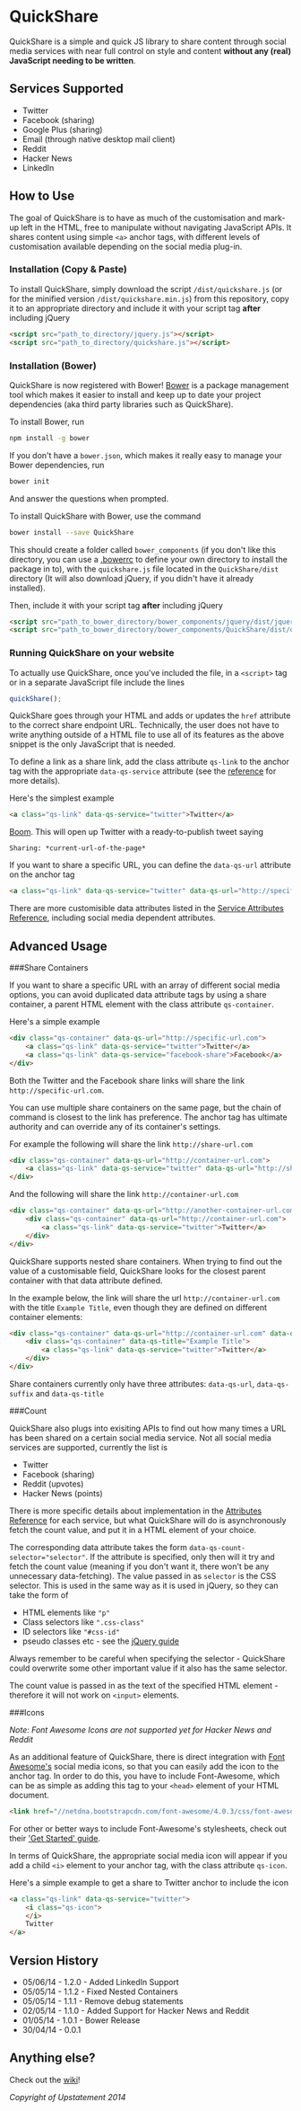 QuickShare
==========

QuickShare is a simple and quick JS library to share content through social media services with near full control on style and content **without any (real) JavaScript needing to be written**.

Services Supported
------------------

* Twitter
* Facebook (sharing)
* Google Plus (sharing)
* Email (through native desktop mail client)
* Reddit
* Hacker News
* LinkedIn

How to Use
----------

The goal of QuickShare is to have as much of the customisation and mark-up left in the HTML, free to manipulate without navigating JavaScript APIs. It shares content using simple `<a>` anchor tags, with different levels of customisation available depending on the social media plug-in.

### Installation (Copy & Paste)

To install QuickShare, simply download the script `/dist/quickshare.js` (or for the minified version `/dist/quickshare.min.js`) from this repository, copy it to an appropriate directory and include it with your script tag **after** including jQuery

```html
<script src="path_to_directory/jquery.js"></script>
<script src="path_to_directory/quickshare.js"></script>
```

### Installation (Bower)

QuickShare is now registered with Bower! [Bower](http://bower.io/) is a package management tool which makes it easier to install and keep up to date your project dependencies (aka third party libraries such as QuickShare).

To install Bower, run

```sh
npm install -g bower
```

If you don't have a `bower.json`, which makes it really easy to manage your Bower dependencies, run

```sh
bower init
```

And answer the questions when prompted.

To install QuickShare with Bower, use the command

```sh
bower install --save QuickShare
```

This should create a folder called `bower_components` (if you don't like this directory, you can use a [.bowerrc](https://github.com/bower/bower#custom-install-directory) to define your own directory to install the package in to), with the `quickshare.js` file located in the `QuickShare/dist` directory (It will also download jQuery, if you didn't have it already installed).

Then, include it with your script tag **after** including jQuery

```html
<script src="path_to_bower_directory/bower_components/jquery/dist/jquery.js"></script>
<script src="path_to_bower_directory/bower_components/QuickShare/dist/quickshare.js"></script>
```

### Running QuickShare on your website

To actually use QuickShare, once you've included the file, in a `<script>` tag or in a separate JavaScript file include the lines

```javascript
quickShare();
```

QuickShare goes through your HTML and adds or updates the `href` attribute to the correct share endpoint URL. Technically, the user does not have to write anything outside of a HTML file to use all of its features as the above snippet is the only JavaScript that is needed.


To define a link as a share link, add the class attribute `qs-link` to the anchor tag with the appropriate `data-qs-service` attribute (see the [reference](https://github.com/Upstatement/quickshare/wiki/Service-Attributes-Reference) for more details).

Here's the simplest example

```html
<a class="qs-link" data-qs-service="twitter">Twitter</a>
```

[Boom](https://twitter.com/intent/tweet?url=https%3A//github.com/Upstatement/quickshare&text=Sharing%3A%20). This will open up Twitter with a ready-to-publish tweet saying

	Sharing: *current-url-of-the-page*

If you want to share a specific URL, you can define the `data-qs-url` attribute on the anchor tag

```html
<a class="qs-link" data-qs-service="twitter" data-qs-url="http://specific-url.com">Twitter</a>
```

There are more customisible data attributes listed in the [Service Attributes Reference](https://github.com/Upstatement/quickshare/wiki/Service-Attributes-Reference), including social media dependent attributes.

Advanced Usage
--------------

###Share Containers

If you want to share a specific URL with an array of different social media options, you can avoid duplicated data attribute tags by using a share container, a parent HTML element with the class attribute `qs-container`.

Here's a simple example

```html
<div class="qs-container" data-qs-url="http://specific-url.com">
	<a class="qs-link" data-qs-service="twitter">Twitter</a>
	<a class="qs-link" data-qs-service="facebook-share">Facebook</a>
</div>
```

Both the Twitter and the Facebook share links will share the link `http://specific-url.com`.

You can use multiple share containers on the same page, but the chain of command is closest to the link has preference. The anchor tag has ultimate authority and can override any of its container's settings.

For example the following will share the link `http://share-url.com`

```html
<div class="qs-container" data-qs-url="http://container-url.com">
	<a class="qs-link" data-qs-service="twitter" data-qs-url="http://share-url.com">Twitter</a>
</div>
```

And the following will share the link `http://container-url.com`

```html
<div class="qs-container" data-qs-url="http://another-container-url.com">
	<div class="qs-container" data-qs-url="http://container-url.com">
		<a class="qs-link" data-qs-service="twitter">Twitter</a>
	</div>
</div>
```

QuickShare supports nested share containers. When trying to find out the value of a customisable field, QuickShare looks for the closest parent container with that data attribute defined.

In the example below, the link will share the url `http://container-url.com` with the title `Example Title`, even though they are defined on different container elements:

```html
<div class="qs-container" data-qs-url="http://container-url.com" data-qs-title="Unused Title">
	<div class="qs-container" data-qs-title="Example Title">
		<a class="qs-link" data-qs-service="twitter">Twitter</a>
	</div>
</div>
```

Share containers currently only have three attributes: `data-qs-url`, `data-qs-suffix` and `data-qs-title`

###Count

QuickShare also plugs into exisiting APIs to find out how many times a URL has been shared on a certain social media service. Not all social media services are supported, currently the list is

* Twitter
* Facebook (sharing)
* Reddit (upvotes)
* Hacker News (points)

There is more specific details about implementation in the [Attributes Reference](https://github.com/Upstatement/quickshare/wiki/Service-Attributes-Reference) for each service, but what QuickShare will do is asynchronously fetch the count value, and put it in a HTML element of your choice.

The corresponding data attribute takes the form `data-qs-count-selector="selector"`. If the attribute is specified, only then will it try and fetch the count value (meaning if you don't want it, there won't be any unnecessary data-fetching). The value passed in as `selector` is the CSS selector. This is used in the same way as it is used in jQuery, so they can take the form of

* HTML elements like `"p"`
* Class selectors like `".css-class"`
* ID selectors like `"#css-id"`
* pseudo classes etc - see the [jQuery guide](http://api.jquery.com/category/selectors/)

Always remember to be careful when specifying the selector - QuickShare could overwrite some other important value if it also has the same selector.

The count value is passed in as the text of the specified HTML element - therefore it will not work on `<input>` elements.

###Icons

*Note: Font Awesome Icons are not supported yet for Hacker News and Reddit*

As an additional feature of QuickShare, there is direct integration with [Font Awesome's](http://fortawesome.github.io/Font-Awesome/) social media icons, so that you can easily add the icon to the anchor tag. In order to do this, you have to include Font-Awesome, which can be as simple as adding this tag to your `<head>` element of your HTML document.

```html
<link href="//netdna.bootstrapcdn.com/font-awesome/4.0.3/css/font-awesome.css" rel="stylesheet">
```

For other or better ways to include Font-Awesome's stylesheets, check out their ['Get Started' guide](http://fortawesome.github.io/Font-Awesome/get-started/).

In terms of QuickShare, the appropriate social media icon will appear if you add a child `<i>` element to your anchor tag, with the class attribute `qs-icon`.

Here's a simple example to get a share to Twitter anchor to include the icon

```html
<a class="qs-link" data-qs-service="twitter">
	<i class="qs-icon">
	</i>
	Twitter
</a>
```

Version History
--------------
* 05/06/14 - 1.2.0 - Added LinkedIn Support
* 05/05/14 - 1.1.2 - Fixed Nested Containers
* 05/05/14 - 1.1.1 - Remove debug statements
* 02/05/14 - 1.1.0 - Added Support for Hacker News and Reddit
* 01/05/14 - 1.0.1 - Bower Release
* 30/04/14 - 0.0.1

Anything else?
--------------

Check out the [wiki](https://github.com/Upstatement/quickshare/wiki)!

*Copyright of Upstatement 2014*

